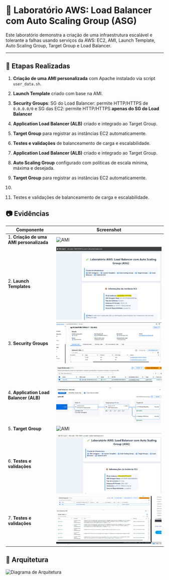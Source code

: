 # 🧪 Laboratório AWS: Load Balancer com Auto Scaling Group (ASG)

Este laboratório demonstra a criação de uma infraestrutura escalável e tolerante a falhas usando serviços da AWS: EC2, AMI, Launch Template, Auto Scaling Group, Target Group e Load Balancer.

---
## 🔧 Etapas Realizadas

1. **Criação de uma AMI personalizada** com Apache instalado via script `user_data.sh`.
2. **Launch Template** criado com base na AMI.
3. **Security Groups**: SG do Load Balancer: permite HTTP/HTTPS de `0.0.0.0/0` e SG das EC2: permite HTTP/HTTPS **apenas do SG do Load Balancer**
4. **Application Load Balancer (ALB)** criado e integrado ao Target Group.
5. **Target Group** para registrar as instâncias EC2 automaticamente.
6. **Testes e validações** de balanceamento de carga e escalabilidade.

7. **Application Load Balancer (ALB)** criado e integrado ao Target Group.
8. **Auto Scaling Group** configurado com políticas de escala mínima, máxima e desejada.
9. **Target Group** para registrar as instâncias EC2 automaticamente.
10. 
11. Testes e validações de balanceamento de carga e escalabilidade.

## 📷 Evidências

| Componente | Screenshot |
|-----------|------------|
| 1. **Criação de uma AMI personalizada**| ![AMI](evidencias/AMI.png) |
| 2. **Launch Templates**  | ![AMI](evidencias/Launch.png) |
| 3. **Security Groups**  | ![AMI](evidencias/sg.png) |
| 4. **Application Load Balancer (ALB)**  | ![AMI](evidencias/alba.png) |
| 5. **Target Group**  | ![AMI](evidencias/tg.png) |
| 6. **Testes e validações**  | ![AMI](evidencias/teste1.png) |
| 7. **Testes e validações**  | ![AMI](evidencias/teste2.png) |


## 🧠 Arquitetura

![Diagrama de Arquitetura](arquitetura.png)
